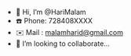 - 👋 Hi, I’m @HariMalam
- ☎️ Phone: 728408XXXX
- ✉️ Mail : malamharid@gmail.com
- 💞️ I’m looking to collaborate...
